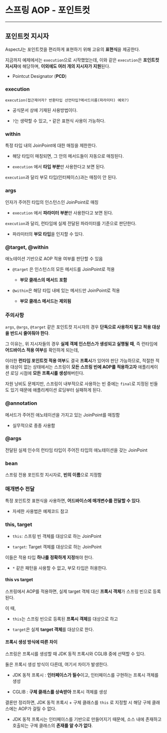 # 스프링 AOP - 포인트컷

---

## 포인트컷 지시자

AspectJ는 포인트컷을 편리하게 표현하기 위해 고유의 **표현식**을 제공한다.

지금까지 예제에서는 `execution`으로 시작했었는데, 이와 같은 `execution`은 **포인트컷 지시자**에 해당하며, **이외에도 여러 개의 지시자가 지원**된다.

- Pointcut Designator (**PCD**)

### execution

`execution(접근제어자? 반환타입 선언타입?메서드이름(파라미터) 예외?)`

- 공식문서 상에 기재된 사용방법이다.

- `?`는 생략할 수 있고, `*` 같은 표현식 사용이 가능하다.

### within

특정 타입 내의 JoinPoint에 대한 매칭을 제한한다.

- 해당 타입이 매칭되면, 그 안의 메서드들이 자동으로 매칭된다.

- `execution` 에서 **타입 부분**만 사용한다고 보면 된다.

`execution`과 달리 부모 타입(인터페이스)과는 매칭이 안 된다.

### args

인자가 주어진 타입의 인스턴스인 JoinPoint로 매칭

- `execution` 에서 **파라미터 부분**만 사용한다고 보면 된다.

`execution`과 달리, 런타임에 실제 전달된 파라미터를 기준으로 판단한다.

- 파라미터의 **부모 타입**을 인지할 수 있다.

### @target, @within

애노테이션 기반으로 AOP 적용 여부를 판단할 수 있음

- `@target` 은 인스턴스의 모든 메서드를 JoinPoint로 적용
  
  - **부모 클래스의 메서드 포함**

- `@within`은 해당 타입 내에 있는 메서드만 JoinPoint로 적용
  
  - **부모 클래스 메서드는 제외됨**

### 주의사항

`args`, `@args`, `@target` 같은 포인트컷 지시자의 경우 **단독으로 사용하지 말고 적용 대상을 반드시 줄여줘야 한다**.

그 이유는, 위 지시자들의 경우 **실제 객체 인스턴스가 생성되고 실행될 때**, 즉 런타임에 **어드바이스 적용 여부**를 확인하게 되는데,

이러한 **런타임 포인트컷 적용 여부**도 결국 **프록시**가 있어야 판단 가능하므로, 적절한 적용 대상이 없는 상태에서는 스프링이 **모든 스프링 빈에 AOP를 적용하고자** 애플리케이션 로딩 시점에 **모든 프록시를 생성**해버린다.

자원 낭비도 문제지만, 스프링이 내부적으로 사용하는 빈 중에는 `final`로 지정된 빈들도 있기 때문에 애플리케이션 로딩부터 실패하게 된다.

### @annotation

메서드가 주어진 애노테이션을 가지고 있는 JoinPoint를 매칭함

- 실무적으로 종종 사용함

### @args

전달된 실제 인수의 런타임 타입이 주어진 타입의 애노테이션을 갖는 JoinPoint

### bean

스프링 전용 포인트컷 지시자로, **빈의 이름**으로 지정함

### 매개변수 전달

특정 포인트컷 표현식을 사용하면, **어드바이스에 매개변수를 전달할 수 있다**.

- 자세한 사용법은 예제코드 참고

### this, target

- `this`: 스프링 빈 객체를 대상으로 하는 JoinPoint

- `target`: Target 객체를 대상으로 하는 JoinPoint

이들은 적용 타입 **하나를 정확하게 지정**해야 한다.

- `*` 같은 패턴을 사용할 수 없고, 부모 타입은 허용한다.

#### this vs target

스프링에서 AOP를 적용하면, 실제 target 객체 대신 **프록시 객체**가 스프링 빈으로 등록된다.

이 때,

- `this`는 스프링 빈으로 등록된 **프록시 객체**를 대상으로 하고

- `target`은 실제 **target 객체**를 대상으로 한다.

#### 프록시 생성 방식에 따른 차이

스프링은 프록시를 생성할 때 JDK 동적 프록시와 CGLIB 중에 선택할 수 있다. 

둘은 프록시 생성 방식이 다른데, 여기서 차이가 발생한다.

- JDK 동적 프록시 : **인터페이스가 필수**이고, 인터페이스를 구현하는 프록시 객체를 생성

- CGLIB : **구체 클래스를 상속받아** 프록시 객체를 생성

결론만 정리하면, JDK 동적 프록시 + 구체 클래스를 `this` 로 지정할 시 해당 구체 클래스에는 AOP가 걸릴 수 없다.

- JDK 동적 프록시는 인터페이스를 기반으로 만들어지기 때문에, 소스 내에 존재하고 호출되는 구체 클래스의 **존재를 알 수가 없다**.



